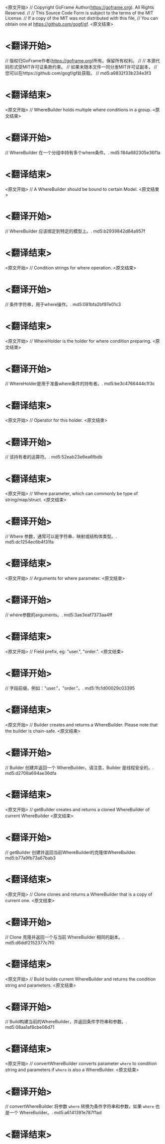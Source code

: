 
<原文开始>
// Copyright GoFrame Author(https://goframe.org). All Rights Reserved.
//
// This Source Code Form is subject to the terms of the MIT License.
// If a copy of the MIT was not distributed with this file,
// You can obtain one at https://github.com/gogf/gf.
<原文结束>

# <翻译开始>
// 版权归GoFrame作者(https://goframe.org)所有。保留所有权利。
//
// 本源代码形式受MIT许可证条款约束。
// 如果未随本文件一同分发MIT许可证副本，
// 您可以在https://github.com/gogf/gf处获取。
// md5:a9832f33b234e3f3
# <翻译结束>


<原文开始>
// WhereBuilder holds multiple where conditions in a group.
<原文结束>

# <翻译开始>
// WhereBuilder 在一个分组中持有多个where条件。. md5:184a682305e36f1a
# <翻译结束>


<原文开始>
// A WhereBuilder should be bound to certain Model.
<原文结束>

# <翻译开始>
// WhereBuilder 应该绑定到特定的模型上。. md5:b2939842d84a957f
# <翻译结束>


<原文开始>
// Condition strings for where operation.
<原文结束>

# <翻译开始>
// 条件字符串，用于where操作。. md5:081bfa2bf97e01c3
# <翻译结束>


<原文开始>
// WhereHolder is the holder for where condition preparing.
<原文结束>

# <翻译开始>
// WhereHolder是用于准备where条件的持有者。. md5:be3c4766444c1f3c
# <翻译结束>


<原文开始>
// Operator for this holder.
<原文结束>

# <翻译开始>
// 该持有者的运算符。. md5:52eab23e6ea6fbdb
# <翻译结束>


<原文开始>
// Where parameter, which can commonly be type of string/map/struct.
<原文结束>

# <翻译开始>
// Where 参数，通常可以是字符串、映射或结构体类型。. md5:dc1254ec6b4f31fa
# <翻译结束>


<原文开始>
// Arguments for where parameter.
<原文结束>

# <翻译开始>
// where参数的arguments。. md5:3ae3eaf7373aa4ff
# <翻译结束>


<原文开始>
// Field prefix, eg: "user.", "order.".
<原文结束>

# <翻译开始>
// 字段前缀，例如："user."，"order."。. md5:1fc1d00029c03395
# <翻译结束>


<原文开始>
// Builder creates and returns a WhereBuilder. Please note that the builder is chain-safe.
<原文结束>

# <翻译开始>
// Builder 创建并返回一个 WhereBuilder。请注意，Builder 是线程安全的。. md5:d2708a694ae36dfa
# <翻译结束>


<原文开始>
// getBuilder creates and returns a cloned WhereBuilder of current WhereBuilder
<原文结束>

# <翻译开始>
// getBuilder 创建并返回当前WhereBuilder的克隆体WhereBuilder. md5:b77a9fb73a67bab3
# <翻译结束>


<原文开始>
// Clone clones and returns a WhereBuilder that is a copy of current one.
<原文结束>

# <翻译开始>
// Clone 克隆并返回一个与当前 WhereBuilder 相同的副本。. md5:d6ddf2152377c7f0
# <翻译结束>


<原文开始>
// Build builds current WhereBuilder and returns the condition string and parameters.
<原文结束>

# <翻译开始>
// Build构建当前的WhereBuilder，并返回条件字符串和参数。. md5:08aa1af8cbe06d71
# <翻译结束>


<原文开始>
// convertWhereBuilder converts parameter `where` to condition string and parameters if `where` is also a WhereBuilder.
<原文结束>

# <翻译开始>
// convertWhereBuilder 将参数 `where` 转换为条件字符串和参数，如果 `where` 也是一个 WhereBuilder。. md5:a6141391e787f1ad
# <翻译结束>

